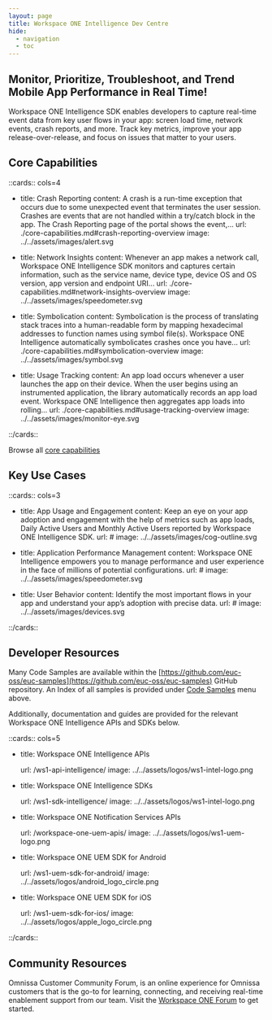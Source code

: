 ```yaml
---
layout: page
title: Workspace ONE Intelligence Dev Centre
hide:
  - navigation
  - toc
---
```


## Monitor, Prioritize, Troubleshoot, and Trend Mobile App Performance in Real Time!

Workspace ONE Intelligence SDK enables developers to capture real-time event data from key user flows in your app: screen load time, network events, crash reports, and more. Track key metrics, improve your app release-over-release, and focus on issues that matter to your users.

## Core Capabilities

::cards:: cols=4

- title: Crash Reporting
  content: A crash is a run-time exception that occurs due to some unexpected event that terminates the user session. Crashes are events that are not handled within a try/catch block in the app. The Crash Reporting page of the portal shows the event,...
  url: ./core-capabilities.md#crash-reporting-overview
  image: ../../assets/images/alert.svg

- title: Network Insights
  content: Whenever an app makes a network call, Workspace ONE Intelligence SDK monitors and captures certain information, such as the service name, device type, device OS and OS version, app version and endpoint URI...
  url: ./core-capabilities.md#network-insights-overview
  image: ../../assets/images/speedometer.svg

- title: Symbolication
  content: Symbolication is the process of translating stack traces into a human-readable form by mapping hexadecimal addresses to function names using symbol file(s). Workspace ONE Intelligence automatically symbolicates crashes once you have...
  url: ./core-capabilities.md#symbolication-overview
  image: ../../assets/images/symbol.svg

- title: Usage Tracking
  content: An app load occurs whenever a user launches the app on their device. When the user begins using an instrumented application, the library automatically records an app load event. Workspace ONE Intelligence then aggregates app loads into rolling...
  url: ./core-capabilities.md#usage-tracking-overview
  image: ../../assets/images/monitor-eye.svg

::/cards::

Browse all [core capabilities](core-capabilities.md)

## Key Use Cases

::cards:: cols=3

- title: App Usage and Engagement
  content: Keep an eye on your app adoption and engagement with the help of metrics such as app loads, Daily Active Users and Monthly Active Users reported by Workspace ONE Intelligence SDK.
  url: #
  image: ../../assets/images/cog-outline.svg

- title: Application Performance Management
  content: Workspace ONE Intelligence empowers you to manage performance and user experience in the face of millions of potential configurations.
  url: #
  image: ../../assets/images/speedometer.svg

- title: User Behavior
  content: Identify the most important flows in your app and understand your app’s adoption with precise data.
  url: #
  image: ../../assets/images/devices.svg

::/cards::

## Developer Resources

Many Code Samples are available within the [https://github.com/euc-oss/euc-samples](https://github.com/euc-oss/euc-samples) GitHub repository. An Index of all samples is provided under [Code Samples](../samples/index.md) menu above.

Additionally, documentation and guides are provided for the relevant Workspace ONE Intelligence APIs and SDKs below.

::cards:: cols=5

- title: Workspace ONE Intelligence APIs

  url: /ws1-api-intelligence/
  image: ../../assets/logos/ws1-intel-logo.png

- title: Workspace ONE Intelligence SDKs

  url: /ws1-sdk-intelligence/
  image: ../../assets/logos/ws1-intel-logo.png

- title: Workspace ONE Notification Services APIs

  url: /workspace-one-uem-apis/
  image: ../../assets/logos/ws1-uem-logo.png

- title: Workspace ONE UEM SDK for Android

  url: /ws1-uem-sdk-for-android/
  image: ../../assets/logos/android_logo_circle.png

- title: Workspace ONE UEM SDK for iOS

  url: /ws1-uem-sdk-for-ios/
  image: ../../assets/logos/apple_logo_circle.png

::/cards::

## Community Resources

Omnissa Customer Community Forum, is an online experience for Omnissa customers that is the go-to for learning, connecting, and receiving real-time enablement support from our team. Visit the [Workspace ONE Forum](https://community.omnissa.com/forums/forum/9-workspace-one/) to get started.
